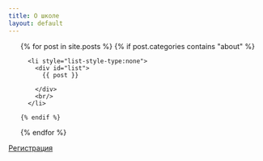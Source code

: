 ```yaml
---
title: О школе
layout: default
---
```

<ul>
  {% for post in site.posts %}
    {% if post.categories contains "about" %}
    
      <li style="list-style-type:none">
        <div id="list">
          {{ post }}
         
        </div>
        <br/>
      </li>

    {% endif %}
  {% endfor %}
</ul>
<a href="https://docs.google.com/forms/d/e/1FAIpQLSe2UmICzSIlqCYgWYh_11RUZK7d19jPb43tq8X4W2JV5y8ltQ/viewform" class="bigbtn">Регистрация</a>

